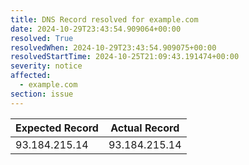 ```yaml
---
title: DNS Record resolved for example.com
date: 2024-10-29T23:43:54.909064+00:00
resolved: True
resolvedWhen: 2024-10-29T23:43:54.909075+00:00
resolvedStartTime: 2024-10-25T21:09:43.191474+00:00
severity: notice
affected:
  - example.com
section: issue
---
```


| Expected Record  | Actual Record  |
|------------------|----------------|
| 93.184.215.14 | 93.184.215.14 |
